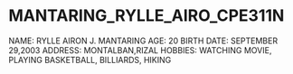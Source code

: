 # MANTARING_RYLLE_AIRO_CPE311N

NAME: RYLLE AIRON J. MANTARING
AGE: 20
BIRTH DATE: SEPTEMBER 29,2003
ADDRESS: MONTALBAN,RIZAL
HOBBIES: WATCHING MOVIE, PLAYING BASKETBALL, BILLIARDS, HIKING
